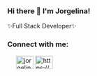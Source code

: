 ### Hi there 👋 I'm Jorgelina!

<p>✨Full Stack Developer✨</p>

<h3 align="left">Connect with me:</h3>
<p align="left" style="margin: 0px 20;">
<a href="mailto:jorgelina.mariano@gmail.com" target="_blank"><img align="center" src="https://upload.wikimedia.org/wikipedia/commons/thumb/7/7e/Gmail_icon_%282020%29.svg/2560px-Gmail_icon_%282020%29.svg.png" alt="jorgelina.mariano@gmail.com" height="30" width="40" /></a>
<a href="https://linkedin.com/in/jorgelina-mariano/" target="_blank"><img align="center" src="https://raw.githubusercontent.com/rahuldkjain/github-profile-readme-generator/master/src/images/icons/Social/linked-in-alt.svg" alt="https://www.linkedin.com/in/jorgelina-mariano/" height="30" width="40" /></a>

</p>
